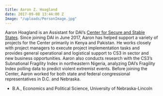 ```yaml
---
title: Aaron Z. Hoagland
date: 2017-09-08 13:44:00 Z
Image: "/uploads/PersonImage.jpg"
---
```


Aaron Hoagland is an Assistant for DAI’s [Center for Secure and Stable States](https://www.dai.com/our-work/solutions/fragile-states). Since joining DAI in June 2017, Aaron has helped support a variety of projects for the Center primarily in Kenya and Pakistan. He works closely with project managers to execute project implementation tasks and provides general operational and logistical support to CS3 in sector and new business opportunities. Aaron also conducts research with the CS3’s Subnational Fragility Index in northeastern Nigeria, analyzing DAI’s Fragility Index polling data to predict violent extremist events. Before joining the Center, Aaron worked for both state and federal congressional representatives in D.C. and Nebraska.

* B.A., Economics and Political Science, University of Nebraska-Lincoln
